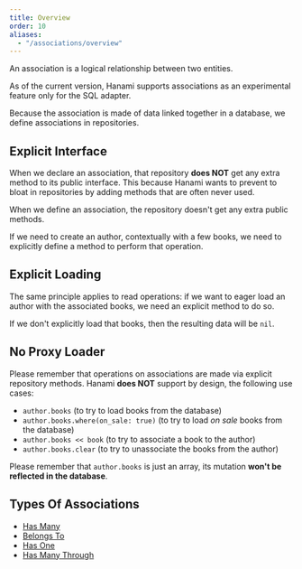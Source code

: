 ```yaml
---
title: Overview
order: 10
aliases:
  - "/associations/overview"
---
```


An association is a logical relationship between two entities.

<p class="warning">
  As of the current version, Hanami supports associations as an experimental feature only for the SQL adapter.
</p>

Because the association is made of data linked together in a database, we define associations in repositories.

## Explicit Interface

When we declare an association, that repository **does NOT** get any extra method to its public interface.
This because Hanami wants to prevent to bloat in repositories by adding methods that are often never used.

<p class="notice">
  When we define an association, the repository doesn't get any extra public methods.
</p>

If we need to create an author, contextually with a few books, we need to explicitly define a method to perform that operation.

## Explicit Loading

The same principle applies to read operations: if we want to eager load an author with the associated books, we need an explicit method to do so.

If we don't explicitly load that books, then the resulting data will be `nil`.

## No Proxy Loader

Please remember that operations on associations are made via explicit repository methods.
Hanami **does NOT** support by design, the following use cases:

  * `author.books` (to try to load books from the database)
  * `author.books.where(on_sale: true)` (to try to load _on sale_ books from the database)
  * `author.books << book` (to try to associate a book to the author)
  * `author.books.clear` (to try to unassociate the books from the author)

Please remember that `author.books` is just an array, its mutation **won't be reflected in the database**.

## Types Of Associations

  * [Has Many](/associations/has-many)
  * [Belongs To](/associations/belongs-to)
  * [Has One](/associations/has-one)
  * [Has Many Through](/associations/has-many-through)
